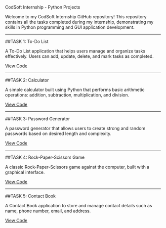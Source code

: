 CodSoft Internship - Python Projects

Welcome to my CodSoft Internship GitHub repository! This repository contains all the tasks completed during my internship, demonstrating my skills in Python programming and GUI application development.

---
##TASK 1: To-Do List

A To-Do List application that helps users manage and organize tasks effectively. Users can add, update, delete, and mark tasks as completed.

[View Code](./Task-1-ToDoList/todo_list.py)

---
##TASK 2: Calculator

A simple calculator built using Python that performs basic arithmetic operations: addition, subtraction, multiplication, and division.

[View Code](./Task-2-Basic_Calculator/Basic_Calculator.py)

---
##TASK 3: Password Generator

A password generator that allows users to create strong and random passwords based on desired length and complexity.

[View Code](./Task-3-PasswordGenerator/pasword_Generator.py)
 
---
##TASK 4: Rock-Paper-Scissors Game

A classic Rock-Paper-Scissors game against the computer, built with a graphical interface.

[View Code](./Task-4-Rock%2CPaper%2CScissors/RockPaperScissors.py)

---
##TASK 5: Contact Book

A Contact Book application to store and manage contact details such as name, phone number, email, and address.

[View Code](./Task-5-Contact_Book/Contact_Book.py)


